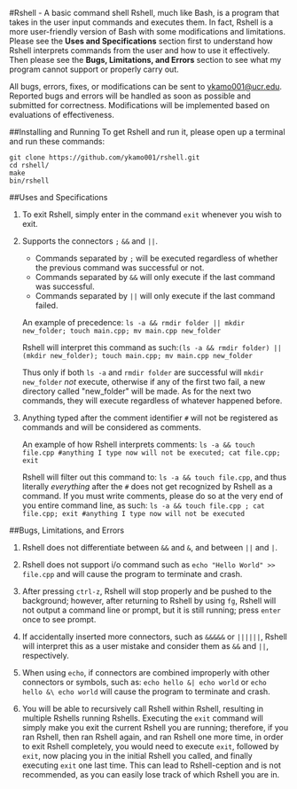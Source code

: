 #Rshell - A basic command shell
Rshell, much like Bash, is a program that takes in the user input commands and executes them.
In fact, Rshell is a more user-friendly version of Bash with some modifications and limitations.
Please see the **Uses and Specifications** section first to understand how Rshell interprets commands
from the user and how to use it effectively. Then please see the **Bugs, Limitations, and Errors** section
to see what my program cannot support or properly carry out.

All bugs, errors, fixes, or modifications can be sent to ykamo001@ucr.edu.
Reported bugs and errors will be handled as soon as possible and submitted for correctness.
Modifications will be implemented based on evaluations of effectiveness.

##Installing and Running
To get Rshell and run it, please open up a terminal and run these commands:
```
git clone https://github.com/ykamo001/rshell.git
cd rshell/
make
bin/rshell
```

##Uses and Specifications
1. To exit Rshell, simply enter in the command `exit` whenever you wish to exit.

2. Supports the connectors `;` `&&` and `||`.
	* Commands separated by `;` will be executed regardless of whether the previous command was successful or not.
	* Commands separated by `&&` will only execute if the last command was successful.
	* Commands separated by `||` will only execute if the last command failed.

	An example of precedence: `ls -a && rmdir folder || mkdir new_folder; touch main.cpp; mv main.cpp new_folder`

	Rshell will interpret this command as such:`(ls -a && rmdir folder) || (mkdir new_folder); touch main.cpp; mv main.cpp new_folder`
	
	Thus only if both `ls -a` and `rmdir folder` are successful will `mkdir new_folder` _not_ execute, otherwise if
	any of the first two fail, a new directory called "new_folder" will be made. As for the next two commands, 
	they will execute regardless of whatever happened before.

3. Anything typed after the comment identifier `#` will not be registered as commands and will be considered as comments.
	
	An example of how Rshell interprets comments: `ls -a && touch file.cpp #anything I type now will not be executed; cat file.cpp; exit`
	
	Rshell will filter out this command to: `ls -a && touch file.cpp`, and thus literally _everything_ after the `#` does not
	get recognized by Rshell as a command. 
	If you must write comments, please do so at the very end of you entire command line, as such:
	`ls -a && touch file.cpp ; cat file.cpp; exit #anything I type now will not be executed`

##Bugs, Limitations, and Errors
1. Rshell does not differentiate between `&&` and `&`, and between `||` and `|`.

2. Rshell  does not support i/o command such as `echo "Hello World" >> file.cpp` and will cause the program to terminate and crash.

3. After pressing `ctrl-z`, Rshell will stop properly and be pushed to the background; however, after returning to Rshell
by using `fg`, Rshell will not output a command line or prompt, but it is still running; press `enter` once to see prompt.

4. If accidentally inserted more connectors, such as `&&&&&` or `||||||`, Rshell will interpret this as a user mistake and consider 
them as `&&` and `||`, respectively.

5. When using `echo`, if connectors are combined improperly with other connectors or symbols, such as: `echo hello &| echo world` or
`echo hello &\ echo world` will cause the program to terminate and crash.

6. You will be able to recursively call Rshell within Rshell, resulting in multiple Rshells running Rshells. Executing the `exit` command
will simply make you exit the current Rshell you are running; therefore, if you ran Rshell, then ran Rshell again, and ran Rshell one more
time, in order to exit Rshell completely, you would need to execute `exit`, followed by `exit`, now placing you in the initial Rshell you
called, and finally executing `exit` one last time. This can lead to Rshell-ception and is not recommended, as you can easily lose track
of which Rshell you are in. 
